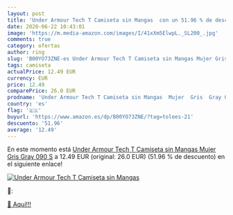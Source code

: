 ```yaml
---
layout: post
title: 'Under Armour Tech T Camiseta sin Mangas  con un 51.96 % de descuento'
date: 2020-06-22 10:43:01
image: 'https://m.media-amazon.com/images/I/41xXm5ElwpL._SL200_.jpg'
comments: true
category: ofertas
author: ring
slug: 'B00YO73ZNE-es Under Armour Tech T Camiseta sin Mangas Mujer Gris Gray 090 S'
tags: camiseta
actualPrice: 12.49 EUR
currency: EUR
price: 12.49
comparePrice: 26.0 EUR
prodname: 'Under Armour Tech T Camiseta sin Mangas  Mujer  Gris  Gray 090   S'
country: 'es'
flag: '🇪🇸'
buyurl: 'https://www.amazon.es/dp/B00YO73ZNE/?tag=tolees-21'
descuento: '51.96'
average: '12.49'
---
```


En este momento está [Under Armour Tech T Camiseta sin Mangas  Mujer  Gris  Gray 090   S](https://www.amazon.es/dp/B00YO73ZNE/?tag=tolees-21) a 12.49 EUR (original: 26.0 EUR) (51.96 %  de descuento) en el siguiente enlace!

[![Under Armour Tech T Camiseta sin Mangas ](https://m.media-amazon.com/images/I/41xXm5ElwpL._SL200_.jpg)](https://www.amazon.es/dp/B00YO73ZNE/?tag=tolees-21)

🔎:


[🛒 Aquí!!!](https://www.amazon.es/dp/B00YO73ZNE/?tag=tolees-21)
